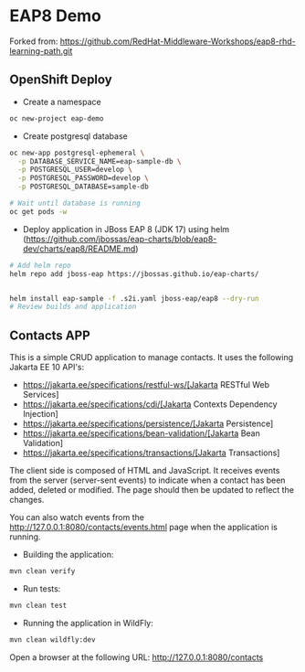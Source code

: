 # EAP8 Demo

Forked from: https://github.com/RedHat-Middleware-Workshops/eap8-rhd-learning-path.git

## OpenShift Deploy

- Create a namespace

```sh
oc new-project eap-demo
```

- Create postgresql database

```sh
oc new-app postgresql-ephemeral \
  -p DATABASE_SERVICE_NAME=eap-sample-db \
  -p POSTGRESQL_USER=develop \
  -p POSTGRESQL_PASSWORD=develop \
  -p POSTGRESQL_DATABASE=sample-db

# Wait until database is running
oc get pods -w
```

- Deploy application in JBoss EAP 8 (JDK 17) using helm (https://github.com/jbossas/eap-charts/blob/eap8-dev/charts/eap8/README.md)

```sh
# Add helm repo
helm repo add jboss-eap https://jbossas.github.io/eap-charts/


helm install eap-sample -f .s2i.yaml jboss-eap/eap8 --dry-run
# Review builds and application
```


## Contacts APP

This is a simple CRUD application to manage contacts. It uses the following Jakarta EE 10 API's:

- https://jakarta.ee/specifications/restful-ws/[Jakarta RESTful Web Services]
- https://jakarta.ee/specifications/cdi/[Jakarta Contexts Dependency Injection]
- https://jakarta.ee/specifications/persistence/[Jakarta Persistence]
- https://jakarta.ee/specifications/bean-validation/[Jakarta Bean Validation]
- https://jakarta.ee/specifications/transactions/[Jakarta Transactions]

The client side is composed of HTML and JavaScript. It receives events from the server (server-sent events) to indicate
when a contact has been added, deleted or modified. The page should then be updated to reflect the changes.

You can also watch events from the http://127.0.0.1:8080/contacts/events.html page when the application is running.

- Building the application:

```sh
mvn clean verify
```

- Run tests:

```sh
mvn clean test
```

- Running the application in WildFly:

```sh
mvn clean wildfly:dev
```

Open a browser at the following URL: http://127.0.0.1:8080/contacts
